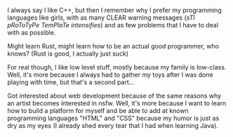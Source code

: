 I always say I like C++, but then I remember why I prefer my programming languages like girls, 
with as many CLEAR warning messages (*sTl pRoToTyPe TemPlaTe intensifies*) 
and as few problems that I have to deal with as possible.

Might learn Rust, might learn how to be an actual good programmer, who knows?
(Rust is good, I actually just suck)

For real though, I like low level stuff, mostly because my family is low-class.
Well, it's more because I always had to gather my toys after I was done playing with time, 
but that's a second part...

Got interested about web development because of the same reasons why an artist becomes interested in nsfw.
Well, it's more because I want to learn how to build a platform for myself
and be able to add at known programming languages "HTML" and "CSS" because my humor is just as dry
as my eyes (I already shed every tear that I had when learning Java).
